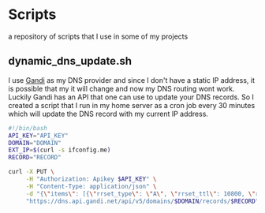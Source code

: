 # Scripts

a repository of scripts that I use in some of my projects

## dynamic_dns_update.sh

I use [Gandi](https://www.gandi.net/) as my DNS provider and since I don't have a static IP address, it is possible that my it will change and now my DNS routing wont work. Luckily Gandi has an API that one can use to update your DNS records. So I created a script that I run in my home server as a cron job every 30 minutes which will update the DNS record with my current IP address.

```bash
#!/bin/bash
API_KEY="API_KEY"
DOMAIN="DOMAIN"
EXT_IP=$(curl -s ifconfig.me)
RECORD="RECORD"

curl -X PUT \
     -H "Authorization: Apikey $API_KEY" \
     -H "Content-Type: application/json" \
     -d "{\"items\": [{\"rrset_type\": \"A\", \"rrset_ttl\": 10800, \"rrset_values\": [\"$EXT_IP\"]}]}" \
     "https://dns.api.gandi.net/api/v5/domains/$DOMAIN/records/$RECORD"
```
